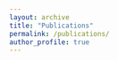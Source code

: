 ```yaml
---
layout: archive
title: "Publications"
permalink: /publications/
author_profile: true
---
```


<script src="https://bibbase.org/show?bib=https://jayralencar.github.io/files/citations.bib&jsonp=1"></script> 


